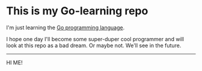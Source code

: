 # This is my Go-learning repo
I'm just learning the [Go programming language](https://go.dev/). 

I hope one day I'll become some super-duper cool programmer and will look at this repo as a bad dream. Or maybe not. We'll see in the future. 

---
HI ME!
